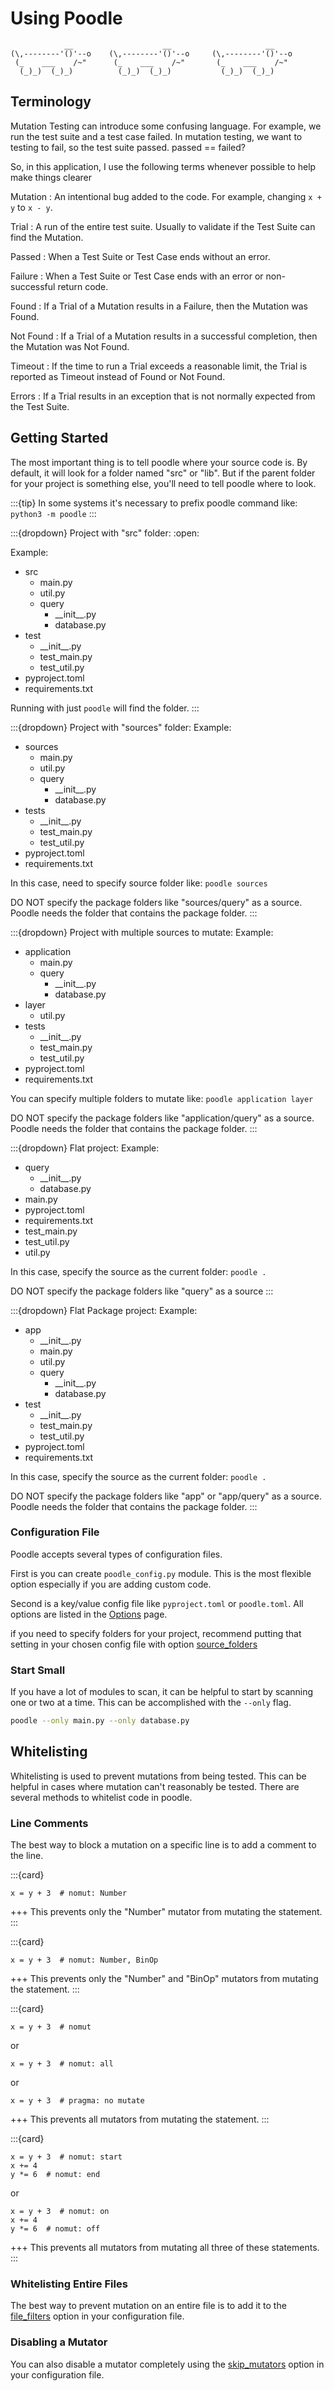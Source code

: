 # Using Poodle

```text
            __                    __                     __
(\,--------'()'--o    (\,--------'()'--o     (\,--------'()'--o
 (_    ___    /~"      (_    ___    /~"       (_    ___    /~"
  (_)_)  (_)_)          (_)_)  (_)_)           (_)_)  (_)_)
```



## Terminology

Mutation Testing can introduce some confusing language.  For example, we run the test suite and a test case failed.  In mutation testing, we want to testing to fail, so the test suite passed.  passed == failed?

So, in this application, I use the following terms whenever possible to help make things clearer

Mutation
: An intentional bug added to the code.  For example, changing `x + y` to `x - y`.

Trial
: A run of the entire test suite.  Usually to validate if the Test Suite can find the Mutation.

Passed
: When a Test Suite or Test Case ends without an error.

Failure
: When a Test Suite or Test Case ends with an error or non-successful return code.

Found
: If a Trial of a Mutation results in a Failure, then the Mutation was Found.

Not Found
: If a Trial of a Mutation results in a successful completion, then the Mutation was Not Found.

Timeout
: If the time to run a Trial exceeds a reasonable limit, the Trial is reported as Timeout instead of Found or Not Found.

Errors
: If a Trial results in an exception that is not normally expected from the Test Suite.

## Getting Started

The most important thing is to tell poodle where your source code is.  By default, it will look for a folder named "src" or "lib".  But if the parent folder for your project is something else, you'll need to tell poodle where to look.

:::{tip}
In some systems it's necessary to prefix poodle command like: `python3 -m poodle`
:::

:::{dropdown} Project with "src" folder:
:open:

Example:
* src
  * main.py
  * util.py
  * query
    * \_\_init\_\_.py
    * database.py
* test
  * \_\_init\_\_.py
  * test_main.py
  * test_util.py
* pyproject.toml
* requirements.txt

Running with just `poodle` will find the folder.
:::

:::{dropdown} Project with "sources" folder:
Example:
* sources
  * main.py
  * util.py
  * query
    * \_\_init\_\_.py
    * database.py
* tests
  * \_\_init\_\_.py
  * test_main.py
  * test_util.py
* pyproject.toml
* requirements.txt

In this case, need to specify source folder like: `poodle sources`

DO NOT specify the package folders like "sources/query" as a source. Poodle needs the folder that contains the package folder.
:::

:::{dropdown} Project with multiple sources to mutate:
Example:
* application
  * main.py
  * query
    * \_\_init\_\_.py
    * database.py
* layer
  * util.py
* tests
  * \_\_init\_\_.py
  * test_main.py
  * test_util.py
* pyproject.toml
* requirements.txt

You can specify multiple folders to mutate like: `poodle application layer`

DO NOT specify the package folders like "application/query" as a source. Poodle needs the folder that contains the package folder.
:::

:::{dropdown} Flat project:
Example:
* query
  * \_\_init\_\_.py
  * database.py
* main.py
* pyproject.toml
* requirements.txt
* test_main.py
* test_util.py
* util.py

In this case, specify the source as the current folder: `poodle .`

DO NOT specify the package folders like "query" as a source
:::

:::{dropdown} Flat Package project:
Example:
* app
  * \_\_init\_\_.py
  * main.py
  * util.py
  * query
    * \_\_init\_\_.py
    * database.py
* test
  * \_\_init\_\_.py
  * test_main.py
  * test_util.py
* pyproject.toml
* requirements.txt

In this case, specify the source as the current folder: `poodle .`

DO NOT specify the package folders like "app" or "app/query" as a source. Poodle needs the folder that contains the package folder.
:::

### Configuration File

Poodle accepts several types of configuration files.

First is you can create `poodle_config.py` module. This is the most flexible option especially if you are adding custom code.

Second is a key/value config file like `pyproject.toml` or `poodle.toml`.  All options are listed in the [Options](options.md#configuration_file) page.

if you need to specify folders for your project, recommend putting that setting in your chosen config file with option [source_folders](options.md#source_folders)

### Start Small

If you have a lot of modules to scan, it can be helpful to start by scanning one or two at a time.  This can be accomplished with the `--only` flag.

```bash
poodle --only main.py --only database.py
```

## Whitelisting

Whitelisting is used to prevent mutations from being tested. This can be helpful in cases where mutation can't reasonably be tested. There are several methods to whitelist code in poodle.

### Line Comments

The best way to block a mutation on a specific line is to add a comment to the line.

:::{card}
```python3
x = y + 3  # nomut: Number
```
+++
This prevents only the "Number" mutator from mutating the statement.
:::

:::{card}
```python3
x = y + 3  # nomut: Number, BinOp
```
+++
This prevents only the "Number" and "BinOp" mutators from mutating the statement.
:::

:::{card}
```python3
x = y + 3  # nomut
```
or
```python3
x = y + 3  # nomut: all
```
or
```python3
x = y + 3  # pragma: no mutate
```
+++
This prevents all mutators from mutating the statement.
:::

:::{card}
```python3
x = y + 3  # nomut: start
x += 4
y *= 6  # nomut: end
```
or
```python3
x = y + 3  # nomut: on
x += 4
y *= 6  # nomut: off
```
+++
This prevents all mutators from mutating all three of these statements.
:::

### Whitelisting Entire Files

The best way to prevent mutation on an entire file is to add it to the [file_filters](options.md#file_filters) option in your configuration file.

### Disabling a Mutator

You can also disable a mutator completely using the [skip_mutators](options.md#skip_mutators) option in your configuration file.